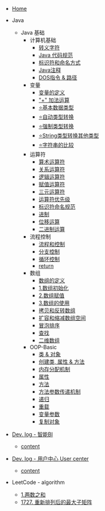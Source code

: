- [Home](/) 

[//]: # (- [Java]&#40;/zh-cn/Java/java.md&#41;)
- Java
    - Java 基础
      - 计算机基础
        - [转义字符](/zh-cn/Java/1.Java-Basic/1.Computer-Basic/1.Escape-Characters.md)
        - [Java 代码规范](/zh-cn/Java/1.Java-Basic/1.Computer-Basic/2.Java-Code-Style.md)
        - [标识符和命名方式](/zh-cn/Java/1.Java-Basic/1.Computer-Basic/3.Identifiers&Naming-Rules.md)
        - [Java注释](/zh-cn/Java/1.Java-Basic/1.Computer-Basic/4.Java-Comments.md)
        - [DOS指令 & 路径](/zh-cn/Java/1.Java-Basic/1.Computer-Basic/5.DOS&Path.md)
      - 变量
        - [变量的定义](/zh-cn/Java/1.Java-Basic/2.Variable/1.Variable-Definition.md)
        - ["+" 加法运算](/zh-cn/Java/1.Java-Basic/2.Variable/2.+operator.md)
        - [⭐基本数据类型](/zh-cn/Java/1.Java-Basic/2.Variable/3.Data-Type.md)
        - [⭐自动类型转换](/zh-cn/Java/1.Java-Basic/2.Variable/4.Widening-Casting.md)
        - [⭐强制类型转换](/zh-cn/Java/1.Java-Basic/2.Variable/5.Narrowing-Casting.md)
        - [⭐String类型转换其他类型](/zh-cn/Java/1.Java-Basic/2.Variable/6.String-Convert-other.md)
        - [⭐字符串的比较](/zh-cn/Java/1.Java-Basic/2.Variable/7.Compare-String.md)
      - 运算符
        - [算术运算符](/zh-cn/Java/1.Java-Basic/3.Operator/1.Arithmetic-Operator.md)
        - [关系运算符](/zh-cn/Java/1.Java-Basic/3.Operator/2.Relational-Operator.md)
        - [逻辑运算符](/zh-cn/Java/1.Java-Basic/3.Operator/3.Logic-Operator.md)
        - [赋值运算符](/zh-cn/Java/1.Java-Basic/3.Operator/4.Assignment-Operators.md)
        - [三元运算符](/zh-cn/Java/1.Java-Basic/3.Operator/5.Ternary-Operator.md)
        - [运算符优先级](/zh-cn/Java/1.Java-Basic/3.Operator/6.Operator-Precedence.md)
        - [标识符命名规范](/zh-cn/Java/1.Java-Basic/3.Operator/7.Identifiers-naming.md)
        - [进制](/zh-cn/Java/1.Java-Basic/3.Operator/8.Number-Systems.md)
        - [位移运算](/zh-cn/Java/1.Java-Basic/3.Operator/9.Bitwise-Operators.md)
        - [二进制运算](/zh-cn/Java/1.Java-Basic/3.Operator/10.Binary-Operations.md)
      - 流程控制
        - [流程和控制](/zh-cn/Java/1.Java-Basic/4.Conditional-Statement/1.Flow-control.md)
        - [分支控制](/zh-cn/Java/1.Java-Basic/4.Conditional-Statement/2.Branching.md)
        - [循环控制](/zh-cn/Java/1.Java-Basic/4.Conditional-Statement/3.Loop.md)
        - [return](/zh-cn/Java/1.Java-Basic/4.Conditional-Statement/4.return.md)
      - 数组
        - [数组的定义](/zh-cn/Java/1.Java-Basic/5.Array/0.Array.md)
        - [1.数组初始化](/zh-cn/Java/1.Java-Basic/5.Array/1.Initializing-Arrays.md)
        - [2.数组赋值](/zh-cn/Java/1.Java-Basic/5.Array/2.Array-Assignment.md)
        - [3.数组的使用](/zh-cn/Java/1.Java-Basic/5.Array/3.Using-Arrays.md)
        - [拷贝和反转数组](/zh-cn/Java/1.Java-Basic/5.Array/4.Array-Copy&Reverse.md)
        - [扩容和缩减数组空间](/zh-cn/Java/1.Java-Basic/5.Array/5.Resizing-Array-Space.md)
        - [冒泡排序](/zh-cn/Java/1.Java-Basic/5.Array/6.Bubble-Sort.md)
        - [查找](/zh-cn/Java/1.Java-Basic/5.Array/7.Search.md)
        - [二维数组](/zh-cn/Java/1.Java-Basic/5.Array/8.TwoD-Array.md)
      - OOP-Basic
        - [类 & 对象](/zh-cn/Java/1.Java-Basic/6.OOP-Basic/1.Class&Object.md)
        - [创建类, 属性 & 方法](/zh-cn/Java/1.Java-Basic/6.OOP-Basic/2.Create-Class-Properties&Methods.md)
        - [内存分配机制](/zh-cn/Java/1.Java-Basic/6.OOP-Basic/3.Memory-Allocation-Mechanism.md)
        - [属性](/zh-cn/Java/1.Java-Basic/6.OOP-Basic/4.Field.md)
        - [方法](/zh-cn/Java/1.Java-Basic/6.OOP-Basic/5.Method.md)
        - [方法参数传递机制](/zh-cn/Java/1.Java-Basic/6.OOP-Basic/6.Parameter-Passing-Mechanism.md)
        - [递归](/zh-cn/Java/1.Java-Basic/6.OOP-Basic/7.Recursion.md)
        - [重载](/zh-cn/Java/1.Java-Basic/6.OOP-Basic/8.Overload.md)
        - [变量参数](/zh-cn/Java/1.Java-Basic/6.OOP-Basic/9.Variable-Args.md)
        - [复制对象](/zh-cn/Java/1.Java-Basic/6.OOP-Basic/10.Cloning-Objects.md)
        
- [Dev. log - 智能BI](/zh-cn/BI/home.md)

  - [content](/zh-cn/BI/content.md)


- [Dev. log - 用户中心 User center ](/zh-cn/UserCenter/home.md)

  - [content](/zh-cn/UserCenter/content.md)

- LeetCode - algorithm
  - [1.两数之和](/zh-cn/LeetCode/1.Tow-Sum.md)
  - [1727. 重新排列后的最大子矩阵](/zh-cn/LeetCode/1727.Largest-Submatrix-With-Rearrangements.md)